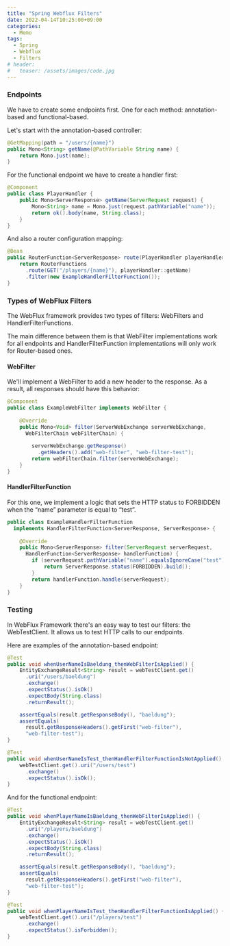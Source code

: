 ```yaml
---
title: "Spring Webflux Filters"
date: 2022-04-14T10:25:00+09:00
categories:
  - Memo
tags:
  - Spring
  - Webflux
  - Filters
# header:
#   teaser: /assets/images/code.jpg
---
```

### Endpoints
We have to create some endpoints first. One for each method: annotation-based and functional-based.

Let's start with the annotation-based controller:
```java
@GetMapping(path = "/users/{name}")
public Mono<String> getName(@PathVariable String name) {
    return Mono.just(name);
}
```

For the functional endpoint we have to create a handler first:
```java
@Component
public class PlayerHandler {
    public Mono<ServerResponse> getName(ServerRequest request) {
        Mono<String> name = Mono.just(request.pathVariable("name"));
        return ok().body(name, String.class);
    }
}
```

And also a router configuration mapping:
```java
@Bean
public RouterFunction<ServerResponse> route(PlayerHandler playerHandler) {
    return RouterFunctions
      .route(GET("/players/{name}"), playerHandler::getName)
      .filter(new ExampleHandlerFilterFunction());
}
```

### Types of WebFlux Filters
The WebFlux framework provides two types of filters: WebFilters and HandlerFilterFunctions.

The main difference between them is that WebFilter implementations work for all endpoints and HandlerFilterFunction implementations will only work for Router-based ones.

#### WebFilter
We'll implement a WebFilter to add a new header to the response. As a result, all responses should have this behavior:
```java
@Component
public class ExampleWebFilter implements WebFilter {
 
    @Override
    public Mono<Void> filter(ServerWebExchange serverWebExchange, 
      WebFilterChain webFilterChain) {
        
        serverWebExchange.getResponse()
          .getHeaders().add("web-filter", "web-filter-test");
        return webFilterChain.filter(serverWebExchange);
    }
}
```

#### HandlerFilterFunction
For this one, we implement a logic that sets the HTTP status to FORBIDDEN when the “name” parameter is equal to “test”.
```java
public class ExampleHandlerFilterFunction 
  implements HandlerFilterFunction<ServerResponse, ServerResponse> {
 
    @Override
    public Mono<ServerResponse> filter(ServerRequest serverRequest,
      HandlerFunction<ServerResponse> handlerFunction) {
        if (serverRequest.pathVariable("name").equalsIgnoreCase("test")) {
            return ServerResponse.status(FORBIDDEN).build();
        }
        return handlerFunction.handle(serverRequest);
    }
}
```

### Testing

In WebFlux Framework there's an easy way to test our filters: the WebTestClient. It allows us to test HTTP calls to our endpoints.

Here are examples of the annotation-based endpoint:
```java
@Test
public void whenUserNameIsBaeldung_thenWebFilterIsApplied() {
    EntityExchangeResult<String> result = webTestClient.get()
      .uri("/users/baeldung")
      .exchange()
      .expectStatus().isOk()
      .expectBody(String.class)
      .returnResult();

    assertEquals(result.getResponseBody(), "baeldung");
    assertEquals(
      result.getResponseHeaders().getFirst("web-filter"), 
      "web-filter-test");
}

@Test
public void whenUserNameIsTest_thenHandlerFilterFunctionIsNotApplied() {
    webTestClient.get().uri("/users/test")
      .exchange()
      .expectStatus().isOk();
}
```

And for the functional endpoint:
```java
@Test
public void whenPlayerNameIsBaeldung_thenWebFilterIsApplied() {
    EntityExchangeResult<String> result = webTestClient.get()
      .uri("/players/baeldung")
      .exchange()
      .expectStatus().isOk()
      .expectBody(String.class)
      .returnResult();

    assertEquals(result.getResponseBody(), "baeldung");
    assertEquals(
      result.getResponseHeaders().getFirst("web-filter"),
      "web-filter-test");
} 

@Test 
public void whenPlayerNameIsTest_thenHandlerFilterFunctionIsApplied() {
    webTestClient.get().uri("/players/test")
      .exchange()
      .expectStatus().isForbidden(); 
}
```